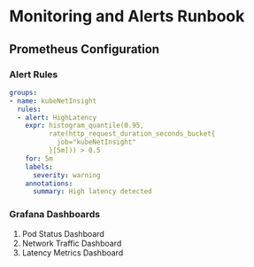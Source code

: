 # Monitoring and Alerts Runbook

## Prometheus Configuration

### Alert Rules

```yaml
groups:
- name: kubeNetInsight
  rules:
  - alert: HighLatency
    expr: histogram_quantile(0.95, 
          rate(http_request_duration_seconds_bucket{
            job="kubeNetInsight"
          }[5m])) > 0.5
    for: 5m
    labels:
      severity: warning
    annotations:
      summary: High latency detected
```

### Grafana Dashboards

1. Pod Status Dashboard
2. Network Traffic Dashboard
3. Latency Metrics Dashboard
